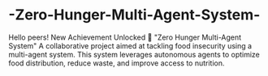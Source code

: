 # -Zero-Hunger-Multi-Agent-System-
Hello peers! New Achievement Unlocked 🚀 "Zero Hunger Multi-Agent System" A collaborative project aimed at tackling food insecurity using a multi-agent system. This system leverages autonomous agents to optimize food distribution, reduce waste, and improve access to nutrition.
